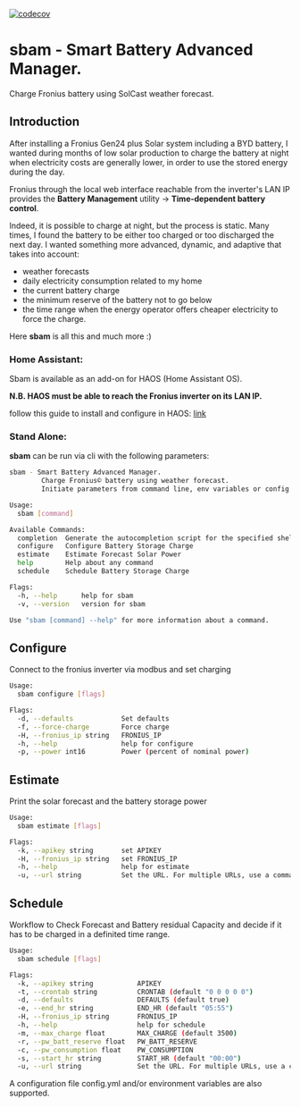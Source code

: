 [![codecov](https://codecov.io/gh/atbore-phx/sbam/graph/badge.svg?token=0fgSvHFiTx)](https://codecov.io/gh/atbore-phx/sbam)

# sbam - Smart Battery Advanced Manager.

Charge Fronius battery using SolCast weather forecast.

## Introduction

After installing a Fronius Gen24 plus Solar system including a BYD battery, I wanted during months of low solar production to charge the battery at night when electricity costs are generally lower, in order to use the stored energy during the day.

Fronius through the local web interface reachable from the inverter's LAN IP provides the **Battery Management** utility -> **Time-dependent battery control**.

Indeed, it is possible to charge at night, but the process is static. Many times, I found the battery to be either too charged or too discharged the next day. I wanted something more advanced, dynamic, and adaptive that takes into account:

- weather forecasts
- daily electricity consumption related to my home
- the current battery charge
- the minimum reserve of the battery not to go below
- the time range when the energy operator offers cheaper electricity to force the charge.

Here **sbam** is all this and much more :)

### Home Assistant:

Sbam is available as an add-on for HAOS (Home Assistant OS).

**N.B. HAOS must be able to reach the Fronius inverter on its LAN IP.**

follow this guide to install and configure in HAOS: [link](home-assistant/addons/sbam/DOCS.md)

### Stand Alone:

**sbam** can be run via cli with the following parameters:

```bash
sbam - Smart Battery Advanced Manager.
        Charge Fronius© battery using weather forecast.
        Initiate parameters from command line, env variables or config.yaml file.

Usage:
  sbam [command]

Available Commands:
  completion  Generate the autocompletion script for the specified shell
  configure   Configure Battery Storage Charge
  estimate    Estimate Forecast Solar Power
  help        Help about any command
  schedule    Schedule Battery Storage Charge

Flags:
  -h, --help      help for sbam
  -v, --version   version for sbam

Use "sbam [command] --help" for more information about a command.
```

## Configure

Connect to the fronius inverter via modbus and set charging

```bash
Usage:
  sbam configure [flags]

Flags:
  -d, --defaults            Set defaults
  -f, --force-charge        Force charge
  -H, --fronius_ip string   FRONIUS_IP
  -h, --help                help for configure
  -p, --power int16         Power (percent of nominal power)
```

## Estimate

Print the solar forecast and the battery storage power

```bash
Usage:
  sbam estimate [flags]

Flags:
  -k, --apikey string       set APIKEY
  -H, --fronius_ip string   set FRONIUS_IP
  -h, --help                help for estimate
  -u, --url string          Set the URL. For multiple URLs, use a comma (,) to separate them
```

## Schedule

Workflow to Check Forecast and Battery residual Capacity and decide if it has to be charged in a definited time range.

```bash
Usage:
  sbam schedule [flags]

Flags:
  -k, --apikey string           APIKEY
  -t, --crontab string          CRONTAB (default "0 0 0 0 0")
  -d, --defaults                DEFAULTS (default true)
  -e, --end_hr string           END_HR (default "05:55")
  -H, --fronius_ip string       FRONIUS_IP
  -h, --help                    help for schedule
  -m, --max_charge float        MAX_CHARGE (default 3500)
  -r, --pw_batt_reserve float   PW_BATT_RESERVE
  -c, --pw_consumption float    PW_CONSUMPTION
  -s, --start_hr string         START_HR (default "00:00")
  -u, --url string              Set the URL. For multiple URLs, use a comma (,) to separate them
```

A configuration file config.yml and/or environment variables are also supported.
